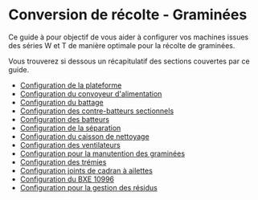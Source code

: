 # Conversion de récolte - Graminées

Ce guide à pour objectif de vous aider à configurer vos machines issues des séries W et T de manière optimale pour la récolte de graminées.

Vous trouverez si dessous un récapitulatif des sections couvertes par ce guide.

* [Configuration de la plateforme](configuration_plateforme.md)
* [Configuration du convoyeur d'alimentation](convoyeur_alimentation.md)
* [Configuration du battage](battage.md)
* [Configuration des contre-batteurs sectionnels](contre_batteurs_sectionnels.md)
* [Configuration des batteurs](plage_regime_batteurs.md)
* [Configuration de la séparation](separation.md)
* [Configuration du caisson de nettoyage](caisson_nettoyage.md)
* [Configuration des ventilateurs](regime_ventilateur.md)
* [Configuration pour la manutention des graminées](manutention_grain.md)
* [Configuration des trémies](changement_rapport_tremie.md)
* [Configuration joints de cadran à ailettes](joint_cadran.md)
* [Configuration du BXE 10996](bxe.md)
* [Configuration pour la gestion des résidus](residus.md)